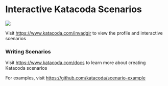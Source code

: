 # Interactive Katacoda Scenarios

[![](http://shields.katacoda.com/katacoda/invadgir/count.svg)](https://www.katacoda.com/invadgir "Get your profile on Katacoda.com")

Visit https://www.katacoda.com/invadgir to view the profile and interactive scenarios

### Writing Scenarios
Visit https://www.katacoda.com/docs to learn more about creating Katacoda scenarios

For examples, visit https://github.com/katacoda/scenario-example
